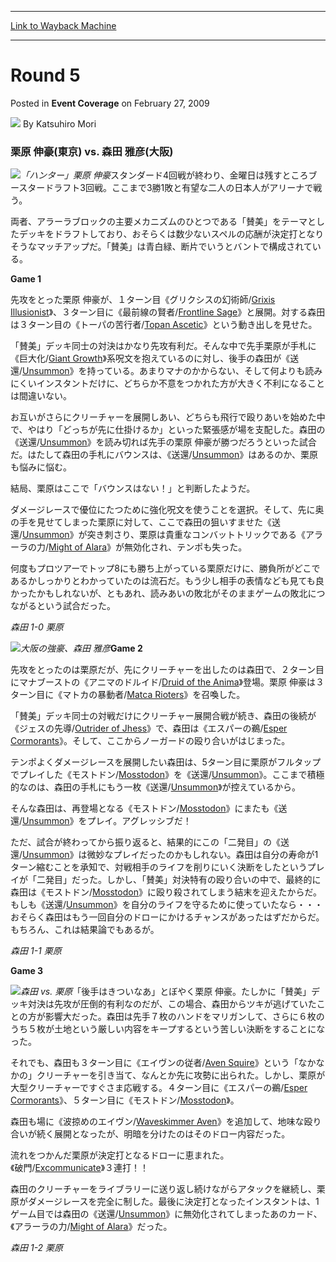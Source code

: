 
---
[Link to Wayback Machine](https://web.archive.org/web/20220524071126/https://magic.wizards.com/en/articles/archive/event-coverage/round-5-2009-02-27-0)

[_metadata_:author]:- "Katsuhiro Mori"
[_metadata_:description]:- "栗原 伸豪(東京) vs. 森田 雅彦(大阪) 「ハンター」栗原 伸豪スタンダード4回戦が終わり、金曜日は残すところブースタードラフト3回戦。ここまで3勝1敗と有望な二人の日本人がアリーナで戦う。 両者、アラーラブロックの主要メカニズムのひとつである「賛美」をテーマとしたデッキをドラフトしており、おそらくは数少ないスペルの応酬が決定打となりそうなマッチアップだ。「賛美」は青白緑、断片でいうとバントで構成されている。 Game 1 先攻をとった栗原 伸豪が、１ターン目《グリクシスの幻術師/Grixis Illusionist》、３ターン目に《最前線の賢者/Frontline Sage》と展開。対する森田は３ターン目の《トーパの苦行者/Topan Ascetic》という動き出しを見せた。"
[_metadata_:generator]:- "Drupal 7 (http://drupal.org)"
[_metadata_:node]:- "507276"
[_metadata_:publish_date]:- "2009-02-27"
[_metadata_:source]:- "div-main-content"
[_metadata_:title]:- "Round 5"
[_metadata_:wayback_capture_timestamp]:- "2022-05-24 07:11:26"
[_metadata_:wayback_raw_url]:- "https://web.archive.org/web/20220524071126id_/https://magic.wizards.com/en/articles/archive/event-coverage/round-5-2009-02-27-0"
[_metadata_:wayback_url]:- "https://magic.wizards.com/en/articles/archive/event-coverage/round-5-2009-02-27-0"
---


Round 5
=======



 Posted in **Event Coverage**
 on February 27, 2009 






![](https://media.magic.wizards.com/styles/auth_small/public/images/person/Top8-Katsuhiro-Mori.jpg)
By Katsuhiro Mori











### 栗原 伸豪(東京) vs. 森田 雅彦(大阪)


![](https://media.magic.wizards.com/image_legacy_migration/mtg/images/daily/events/ptkyo09/R5_Kurihara.jpg)*「ハンター」栗原 伸豪*スタンダード4回戦が終わり、金曜日は残すところブースタードラフト3回戦。ここまで3勝1敗と有望な二人の日本人がアリーナで戦う。


両者、アラーラブロックの主要メカニズムのひとつである「賛美」をテーマとしたデッキをドラフトしており、おそらくは数少ないスペルの応酬が決定打となりそうなマッチアップだ。「賛美」は青白緑、断片でいうとバントで構成されている。


**Game 1**


先攻をとった栗原 伸豪が、１ターン目《グリクシスの幻術師/[Grixis Illusionist](https://gatherer.wizards.com/Pages/Card/Details.aspx?name=Grixis+Illusionist)》、３ターン目に《最前線の賢者/[Frontline Sage](https://gatherer.wizards.com/Pages/Card/Details.aspx?name=Frontline+Sage)》と展開。対する森田は３ターン目の《トーパの苦行者/[Topan Ascetic](https://gatherer.wizards.com/Pages/Card/Details.aspx?name=Topan+Ascetic)》という動き出しを見せた。


「賛美」デッキ同士の対決はかなり先攻有利だ。そんな中で先手栗原が手札に《巨大化/[Giant Growth](https://gatherer.wizards.com/Pages/Card/Details.aspx?name=Giant+Growth)》系呪文を抱えているのに対し、後手の森田が《送還/[Unsummon](https://gatherer.wizards.com/Pages/Card/Details.aspx?name=Unsummon)》を持っている。あまりマナのかからない、そして何よりも読みにくいインスタントだけに、どちらか不意をつかれた方が大きく不利になることは間違いない。


お互いがさらにクリーチャーを展開しあい、どちらも飛行で殴りあいを始めた中で、やはり「どっちが先に仕掛けるか」といった緊張感が場を支配した。森田の《送還/[Unsummon](https://gatherer.wizards.com/Pages/Card/Details.aspx?name=Unsummon)》を読み切れば先手の栗原 伸豪が勝つだろうといった試合だ。はたして森田の手札にバウンスは、《送還/[Unsummon](https://gatherer.wizards.com/Pages/Card/Details.aspx?name=Unsummon)》はあるのか、栗原も悩みに悩む。


結局、栗原はここで「バウンスはない！」と判断したようだ。


ダメージレースで優位にたつために強化呪文を使うことを選択。そして、先に奥の手を見せてしまった栗原に対して、ここで森田の狙いすませた《送還/[Unsummon](https://gatherer.wizards.com/Pages/Card/Details.aspx?name=Unsummon)》が突き刺さり、栗原は貴重なコンバットトリックである《アラーラの力/[Might of Alara](https://gatherer.wizards.com/Pages/Card/Details.aspx?name=Might+of+Alara)》が無効化され、テンポも失った。


何度もプロツアーでトップ8にも勝ち上がっている栗原だけに、勝負所がどこであるかしっかりとわかっていたのは流石だ。もう少し相手の表情なども見ても良かったかもしれないが、ともあれ、読みあいの敗北がそのままゲームの敗北につながるという試合だった。


*森田 1-0 栗原*


![](https://media.magic.wizards.com/image_legacy_migration/mtg/images/daily/events/ptkyo09/R5_KuriharaMorita.jpg)*大阪の強豪、森田 雅彦***Game 2**


先攻をとったのは栗原だが、先にクリーチャーを出したのは森田で、２ターン目にマナブーストの《アニマのドルイド/[Druid of the Anima](https://gatherer.wizards.com/Pages/Card/Details.aspx?name=Druid+of+the+Anima)》登場。栗原 伸豪は３ターン目に《マトカの暴動者/[Matca Rioters](https://gatherer.wizards.com/Pages/Card/Details.aspx?name=Matca+Rioters)》を召喚した。


「賛美」デッキ同士の対戦だけにクリーチャー展開合戦が続き、森田の後続が《ジェスの先導/[Outrider of Jhess](https://gatherer.wizards.com/Pages/Card/Details.aspx?name=Outrider+of+Jhess)》で、森田は《エスパーの鵜/[Esper Cormorants](https://gatherer.wizards.com/Pages/Card/Details.aspx?name=Esper+Cormorants)》。そして、ここからノーガードの殴り合いがはじまった。


テンポよくダメージレースを展開したい森田は、5ターン目に栗原がフルタップでプレイした《モストドン/[Mosstodon](https://gatherer.wizards.com/Pages/Card/Details.aspx?name=Mosstodon)》を《送還/[Unsummon](https://gatherer.wizards.com/Pages/Card/Details.aspx?name=Unsummon)》。ここまで積極的なのは、森田の手札にもう一枚《送還/[Unsummon](https://gatherer.wizards.com/Pages/Card/Details.aspx?name=Unsummon)》が控えているから。


そんな森田は、再登場となる《モストドン/[Mosstodon](https://gatherer.wizards.com/Pages/Card/Details.aspx?name=Mosstodon)》にまたも《送還/[Unsummon](https://gatherer.wizards.com/Pages/Card/Details.aspx?name=Unsummon)》をプレイ。アグレッシブだ！　


ただ、試合が終わってから振り返ると、結果的にこの「二発目」の《送還/[Unsummon](https://gatherer.wizards.com/Pages/Card/Details.aspx?name=Unsummon)》は微妙なプレイだったのかもしれない。森田は自分の寿命が1ターン縮むことを承知で、対戦相手のライフを削りにいく決断をしたというプレイが「二発目」だった。しかし、「賛美」対決特有の殴り合いの中で、最終的に森田は《モストドン/[Mosstodon](https://gatherer.wizards.com/Pages/Card/Details.aspx?name=Mosstodon)》に殴り殺されてしまう結末を迎えたからだ。もしも《送還/[Unsummon](https://gatherer.wizards.com/Pages/Card/Details.aspx?name=Unsummon)》を自分のライフを守るために使っていたなら・・・おそらく森田はもう一回自分のドローにかけるチャンスがあったはずだからだ。もちろん、これは結果論でもあるが。


*森田 1-1 栗原*


**Game 3**


![](https://media.magic.wizards.com/image_legacy_migration/mtg/images/daily/events/ptkyo09/R5_Morita.jpg)*森田 vs. 栗原*「後手はきついなあ」とぼやく栗原 伸豪。たしかに「賛美」デッキ対決は先攻が圧倒的有利なのだが、この場合、森田からツキが逃げていたことの方が影響大だった。森田は先手７枚のハンドをマリガンして、さらに６枚のうち５枚が土地という厳しい内容をキープするという苦しい決断をすることになった。


それでも、森田も３ターン目に《エイヴンの従者/[Aven Squire](https://gatherer.wizards.com/Pages/Card/Details.aspx?name=Aven+Squire)》という「なかなかの」クリーチャーを引き当て、なんとか先に攻勢に出られた。しかし、栗原が大型クリーチャーですぐさま応戦する。４ターン目に《エスパーの鵜/[Esper Cormorants](https://gatherer.wizards.com/Pages/Card/Details.aspx?name=Esper+Cormorants)》、５ターン目に《モストドン/[Mosstodon](https://gatherer.wizards.com/Pages/Card/Details.aspx?name=Mosstodon)》。


森田も場に《波掠めのエイヴン/[Waveskimmer Aven](https://gatherer.wizards.com/Pages/Card/Details.aspx?name=Waveskimmer+Aven)》を追加して、地味な殴り合いが続く展開となったが、明暗を分けたのはそのドロー内容だった。


流れをつかんだ栗原が決定打となるドローに恵まれた。  
 《破門/[Excommunicate](https://gatherer.wizards.com/Pages/Card/Details.aspx?name=Excommunicate)》３連打！！　


森田のクリーチャーをライブラリーに送り返し続けながらアタックを継続し、栗原がダメージレースを完全に制した。最後に決定打となったインスタントは、1ゲーム目では森田の《送還/[Unsummon](https://gatherer.wizards.com/Pages/Card/Details.aspx?name=Unsummon)》に無効化されてしまったあのカード、《アラーラの力/[Might of Alara](https://gatherer.wizards.com/Pages/Card/Details.aspx?name=Might+of+Alara)》だった。


*森田 1-2 栗原*







